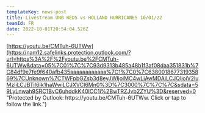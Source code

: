 ```yaml
---
templateKey: news-post
title: Livestream UNB REDS vs HOLLAND HURRICANES 10/01/22
teamId: FR
date: 2022-10-01T20:54:04.526Z
---
```

<!--StartFragment-->

[https://youtu.be/CMTuh-6UTWw](https://nam12.safelinks.protection.outlook.com/?url=https%3A%2F%2Fyoutu.be%2FCMTuh-6UTWw&data=05%7C01%7C%7C93d9313b485a48b1f3af08daa351831b%7C84df9e7fe9f640afb435aaaaaaaaaaaa%7C1%7C0%7C638001867731935869%7CUnknown%7CTWFpbGZsb3d8eyJWIjoiMC4wLjAwMDAiLCJQIjoiV2luMzIiLCJBTiI6Ik1haWwiLCJXVCI6Mn0%3D%7C3000%7C%7C%7C&sdata=59LyLnwah9SRC1BvC6uhddkK40ICC1i%2BwTRZJvb2ZYU%3D&reserved=0 "Protected by Outlook: https\://youtu.be/CMTuh-6UTWw. Click or tap to follow the link.")

<!--EndFragment-->